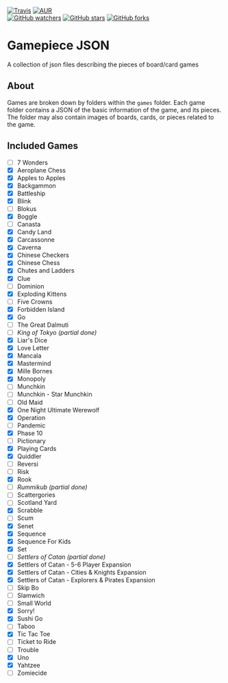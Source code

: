 [![Travis](https://img.shields.io/travis/daviscodesbugs/gamepiece-json.svg?maxAge=30)](https://travis-ci.org/daviscodesbugs/gamepiece-json)
[![AUR](https://img.shields.io/aur/license/yaourt.svg?maxAge=30)](https://github.com/daviscodesbugs/gamepiece-json)  
[![GitHub watchers](https://img.shields.io/github/watchers/daviscodesbugs/gamepiece-json.svg?style=social&label=Watch)](https://github.com/daviscodesbugs/gamepiece-json)
[![GitHub stars](https://img.shields.io/github/stars/daviscodesbugs/gamepiece-json.svg?style=social&label=Star)](https://github.com/daviscodesbugs/gamepiece-json)
[![GitHub forks](https://img.shields.io/github/forks/daviscodesbugs/gamepiece-json.svg?style=social&label=Fork)](https://github.com/daviscodesbugs/gamepiece-json)

# Gamepiece JSON
A collection of json files describing the pieces of board/card games
## About
Games are broken down by folders within the `games` folder.
Each game folder contains a JSON of the basic information of the game, and its pieces.
The folder may also contain images of boards, cards, or pieces related to the game.

## Included Games
 - [ ] 7 Wonders
 - [x] Aeroplane Chess
 - [x] Apples to Apples
 - [x] Backgammon
 - [x] Battleship
 - [x] Blink
 - [ ] Blokus
 - [x] Boggle
 - [ ] Canasta
 - [x] Candy Land
 - [x] Carcassonne
 - [x] Caverna
 - [x] Chinese Checkers
 - [x] Chinese Chess
 - [x] Chutes and Ladders
 - [x] Clue
 - [ ] Dominion
 - [x] Exploding Kittens
 - [ ] Five Crowns
 - [x] Forbidden Island
 - [x] Go
 - [ ] The Great Dalmuti
 - [ ] _King of Tokyo (partial done)_
 - [x] Liar's Dice
 - [x] Love Letter
 - [x] Mancala
 - [x] Mastermind
 - [x] Mille Bornes
 - [x] Monopoly
 - [ ] Munchkin
 - [ ] Munchkin - Star Munchkin
 - [ ] Old Maid
 - [x] One Night Ultimate Werewolf
 - [x] Operation
 - [ ] Pandemic
 - [x] Phase 10
 - [ ] Pictionary
 - [x] Playing Cards
 - [x] Quiddler
 - [ ] Reversi
 - [ ] Risk
 - [x] Rook
 - [ ] _Rummikub (partial done)_
 - [ ] Scattergories
 - [ ] Scotland Yard
 - [x] Scrabble
 - [ ] Scum
 - [x] Senet
 - [x] Sequence
 - [x] Sequence For Kids
 - [x] Set
 - [ ] _Settlers of Catan (partial done)_
 - [x] Settlers of Catan - 5-6 Player Expansion
 - [x] Settlers of Catan - Cities & Knights Expansion
 - [x] Settlers of Catan - Explorers & Pirates Expansion
 - [ ] Skip Bo
 - [ ] Slamwich
 - [ ] Small World
 - [x] Sorry!
 - [x] Sushi Go
 - [ ] Taboo
 - [x] Tic Tac Toe
 - [ ] Ticket to Ride
 - [ ] Trouble
 - [x] Uno
 - [x] Yahtzee
 - [ ] Zomiecide
